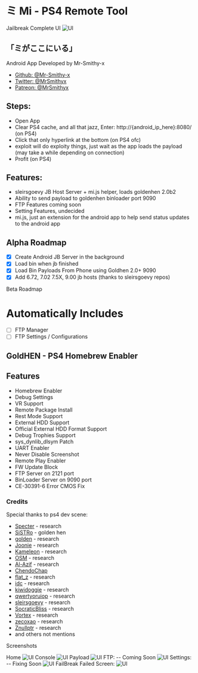 # ミ Mi - PS4 Remote Tool　

Jailbreak Complete UI
![UI](success.png "UI")

## 「ミがここにいる」
Android App Developed by Mr-Smithy-x

- [Github: @Mr-Smithy-x](https://github.com/Mr-Smithy-x)
- [Twitter: @MrSmithyx](https://twitter.com/MrSmithyx)
- [Patreon: @MrSmithyx](https://patreon.com/MrSmithyx)

## Steps:
- Open App
- Clear PS4 cache, and all that jazz, Enter: http://{android_ip_here}:8080/ (on PS4)
- Click that only hyperlink at the bottom (on PS4 ofc)
- exploit will do exploity things, just wait as the app loads the payload (may take a while depending on connection)  
- Profit (on PS4)

## Features:
- sleirsgoevy JB Host Server + mi.js helper, loads goldenhen 2.0b2
- Ability to send payload to goldenhen binloader port 9090
- FTP Features coming soon
- Setting Features, undecided
- mi.js, just an extension for the android app to help send status updates to the android app

## Alpha Roadmap
- [X] Create Android JB Server in the background
- [X] Load bin when jb finished
- [X] Load Bin Payloads From Phone using Goldhen 2.0+ 9090
- [X] Add 6.72, 7.02 7.5X, 9.00 jb hosts (thanks to sleirsgoevy repos)

Beta Roadmap
# Automatically Includes
- [ ] FTP Manager
- [ ] FTP Settings / Configurations

## GoldHEN - PS4 Homebrew Enabler
## Features
- Homebrew Enabler
- Debug Settings
- VR Support
- Remote Package Install
- Rest Mode Support
- External HDD Support
- Official External HDD Format Support
- Debug Trophies Support
- sys_dynlib_dlsym Patch
- UART Enabler
- Never Disable Screenshot
- Remote Play Enabler
- FW Update Block
- FTP Server on 2121 port
- BinLoader Server on 9090 port
- CE-30391-6 Error CMOS Fix

### Credits

Special thanks to ps4 dev scene:
- [Specter](https://github.com/Cryptogenic) - research
- [SiSTRo](https://github.com/SiSTR0) - golden hen
- [golden](https://github.com/jogolden)  - research
- [Joonie](https://github.com/Joonie86) - research
- [Kameleon](https://github.com/KameleonReloaded) - research
- [OSM](https://github.com/OSM-Made)  - research
- [Al-Azif](https://github.com/Al-Azif)  - research
- [ChendoChap](https://github.com/ChendoChap)
- [flat_z](https://github.com/flatz)  - research
- [idc](https://github.com/idc)  - research
- [kiwidoggie](https://github.com/kiwidoggie)  - research
- [qwertyoruiop](https://twitter.com/qwertyoruiopz)  - research
- [sleirsgoevy](https://github.com/sleirsgoevy) - research
- [SocraticBliss](https://github.com/SocraticBliss) - research
- [Vortex](https://github.com/xvortex) - research
- [zecoxao](https://twitter.com/notzecoxao) - research
- [Znullptr](https://github.com/dmiller423) - research
-  and others not mentions

Screenshots

Home
![UI](home.png "UI")
Console
![UI](console.png "UI")
Payload
![UI](payload.png "UI")
FTP: -- Coming Soon
![UI](ftp.png "UI")
Settings: -- Fixing Soon
![UI](setting.png "UI")
FailBreak Failed Screen:
![UI](failed.png "UI")